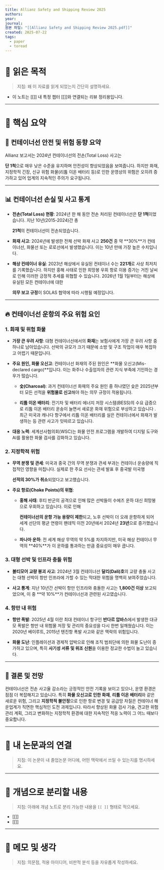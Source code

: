 ```yaml
---
title: Allianz Safety and Shipping Review 2025
authors: 
year: 
journal: 
원본 파일: "[[Allianz Safety and Shipping Review 2025.pdf]]"
created: 2025-07-22
tags:
  - paper
  - toread
---
```

# 🎯 읽은 목적  
> 지침: 왜 이 자료를 읽게 되었는지 간단히 설명하세요.

- 이 노트는 [[]] 내 특정 챕터 [[]]와 연결되는 리뷰 정리용입니다.  
---

# 🧩 핵심 요약  
## 🚢 컨테이너선 안전 및 위험 동향 요약

Allianz 보고서는 2024년 컨테이너선의 전손(Total Loss) 사고는

**단 1척**으로 매우 낮은 수준을 유지하며 안전성이 향상되었음을 보여줍니다. 하지만 화재, 지정학적 긴장, 신규 위험 화물(리튬 이온 배터리 등)로 인한 운영상의 위험은 오히려 증가하고 있어 업계의 지속적인 주의가 요구됩니다.

---

## 📊 컨테이너선 손실 및 사고 통계

- **전손(Total Loss) 현황**: 2024년 한 해 동안 전손 처리된 컨테이너선은 **단 1척**이었습니다. 지난 10년(2015-2024)간 총
    
    **21척**의 컨테이너선이 전손되었습니다.
    
- **화재 사고**: 2024년에 발생한 전체 선박 화재 사고 **250건** 중 약 **30%**가 컨테이너선, 화물선 또는 로로선에서 발생했습니다. 이는 10년 만에 가장 높은 수치입니다.
    
- **해상 컨테이너 유실**: 2023년 해상에서 유실된 컨테이너 수는 **221개**로 사상 최저치를 기록했습니다. 하지만 홍해 사태로 인한 희망봉 우회 항로 이용 증가는 거친 날씨로 인해 이러한 긍정적 추세를 위협할 수 있습니다. 2026년 1월 1일부터는 해상에 유실된 모든 컨테이너에 대한
    
    **의무 보고 규정**이 SOLAS 협약에 따라 시행될 예정입니다.
    

---

## 🔥 컨테이너선 운항의 주요 위험 요인

### **1. 화재 및 위험 화물**

- **가장 큰 우려 사항**: 대형 컨테이너선에서의 **화재**는 보험사에게 가장 큰 우려 사항 중 하나로 남아있습니다. 선박의 규모가 크기 때문에 소방 및 구조 작업이 매우 복잡하고 어렵기 때문입니다.
    
- **주요 원인, 화물 오신고**: 컨테이너선 화재의 주된 원인은 **화물 오신고(Mis-declared cargo)**입니다. 이는 화주나 수출업자의 관련 지식 부족에 기인하는 경우가 많습니다.
    
    - **숯(Charcoal)**: 과거 컨테이너선 화재의 주요 원인 중 하나였던 숯은 2025년부터 모든 선적을 **위험물로 신고**해야 하는 의무 규정이 적용됩니다.
        
    - **리튬 이온 배터리**: 전기차 및 배터리 에너지 저장 시스템(BESS)의 수요 급증으로 리튬 이온 배터리 운송이 늘면서 새로운 화재 위험으로 부상하고 있습니다 . 최근 미국과 캐나다 항구에서 리튬 이온 배터리를 실은 컨테이너에서 화재가 발생하는 등 관련 사고가 잇따르고 있습니다.
        
- **대응 노력**: 세계선사협의회(WSC)는 화물 안전 프로그램을 개발하여 디지털 도구와 AI를 활용한 화물 검사를 강화하고 있습니다.
    

### **2. 지정학적 위험**

- **무역 분쟁 및 관세**: 미국과 중국 간의 무역 분쟁과 관세 부과는 컨테이너 운송량에 직접적인 영향을 미칩니다. 실제로 한 주요 선사는 관세 발표 후 중국발 미국행
    
    **선적의 30%가 취소**되었다고 보고했습니다.
    
- **주요 항로(Choke Points)의 위협**:
    
    - **홍해 사태**: 후티 반군의 공격으로 인해 많은 선박들이 수에즈 운하 대신 희망봉으로 우회하고 있습니다. 이로 인해
        
        **컨테이너선의 운항 가능 용량이 제한**되고, 노후 선박이 더 오래 운항하게 되어 세계 선단의 평균 연령이 팬데믹 이전 20년에서 2024년 **23년**으로 증가했습니다.
        
    - **파나마 운하**: 전 세계 해상 무역의 약 5%를 차지하지만, 미국 해상 컨테이너 무역의 **40%**가 이 운하를 통과하는 만큼 중요성이 매우 큽니다.
        

### **3. 대형 선박 및 인프라 충돌 위험**

- **볼티모어 교량 붕괴 사고**: 2024년 3월 컨테이너선 **달리(Dali)호**의 교량 충돌 사고는 대형 선박이 항만 인프라에 가할 수 있는 막대한 위험을 명백히 보여주었습니다.
    
- **사고 통계**: 지난 10년간 선박이 항만 인프라와 충돌한 사고는 **1,800건 이상** 보고되었으며, 이 중 **약 10%**가 컨테이너선과 관련된 사고였습니다.
    

### **4. 항만 내 위험**

- **항만 폭발**: 2025년 4월 이란 최대 컨테이너 항구인 **반다르 압바스**에서 발생한 대규모 폭발은 항만 내 위험물 저장 및 관리의 중요성을 다시 한번 일깨웠습니다. 이는 2020년 베이루트, 2015년 톈진항 폭발 사고와 같은 맥락의 위험입니다.
    
- **화물 도난**: 인플레이션과 경제적 압박으로 인해 조직 범죄단에 의한 화물 도난이 증가하고 있으며, 특히 **사기성 서류 및 위조 신원**을 이용한 정교한 수법이 늘고 있습니다.
    

---

## 📜 결론 및 전망

컨테이너선은 전손 사고율 감소라는 긍정적인 안전 기록을 보이고 있으나, 운영 환경은 점점 더 복잡해지고 있습니다. 특히 **화물 오신고로 인한 화재**, **리튬 이온 배터리**와 같은 새로운 위험, 그리고 **지정학적 불안정**으로 인한 항로 변경 및 공급망 차질은 컨테이너 해운업계가 직면한 핵심적인 도전 과제입니다. 따라서 향상된 화물 검사 기술, 견고한 위험 관리 계획, 그리고 변화하는 지정학적 환경에 대한 지속적인 적응 노력이 그 어느 때보다 중요합니다.


---

# 🧠 내 논문과의 연결  
> 지침: 이 논문이 내 졸업논문 어디에, 어떤 맥락에서 쓰일 수 있는지를 명시하세요.

---

# 🧩 개념으로 분리할 내용  
> 지침: 아래에 개념 노트로 분리 가능한 내용을 `[[ ]]` 형태로 적으세요.

- [[]]
- [[]]

---

# 💬 메모 및 생각  
> 지침: 의문점, 적용 아이디어, 비판적 분석 등을 자유롭게 작성하세요.

